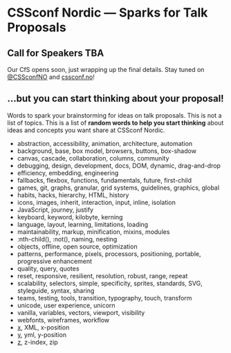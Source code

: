 # CSSconf Nordic — Sparks for Talk Proposals

## Call for Speakers TBA

Our CfS opens soon, just wrapping up the final details. Stay tuned on [@CSSconfNO](https://twitter.com/cssconfno) and [cssconf.no](http://cssconf.no/)!

## …but you can start thinking about your proposal!

Words to spark your brainstorming for ideas on talk proposals. This is not a list of topics. This is a list of **random words to help you start thinking** about ideas and concepts you want share at CSSconf Nordic.

* abstraction, accessibility, animation, architecture, automation
* background, base, box model, browsers, buttons, box-shadow
* canvas, cascade, collaboration, columns, community
* debugging, design, development, docs, DOM, dynamic, drag-and-drop
* efficiency, embedding, engineering
* fallbacks, flexbox, functions, fundamentals, future, first-child
* games, git, graphs, granular, grid systems, guidelines, graphics, global
* habits, hacks, hierarchy, HTML, history
* icons, images, inherit, interaction, input, inline, isolation
* JavaScript, journey, justify
* keyboard, keyword, kilobyte, kerning
* language, layout, learning, limitations, loading
* maintainability, markup, minification, mixins, modules
* :nth-child(), :not(), naming, nesting
* objects, offline, open source, optimization
* patterns, performance, pixels, processors, positioning, portable, progressive enhancement
* quality, query, quotes
* reset, responsive, resilient, resolution, robust, range, repeat
* scalability, selectors, simple, specificity, sprites, standards, SVG, styleguide, syntax, sharing
* teams, testing, tools, transition, typography, touch, transform
* unicode, user experience, unicorn
* vanilla, variables, vectors, viewport, visibility
* webfonts, wireframes, workflow
* [x](https://developer.mozilla.org/en-US/docs/Web/SVG/Attribute/x), XML, x-position
* [y](https://developer.mozilla.org/en-US/docs/Web/SVG/Attribute/y), yml, y-position
* [z](https://developer.mozilla.org/en-US/docs/Web/SVG/Attribute/z), z-index, zip
